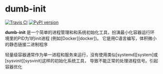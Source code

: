 dumb-init
========

[![Travis CI](https://travis-ci.org/Yelp/dumb-init.svg?branch=master)](https://travis-ci.org/Yelp/dumb-init/)
[![PyPI version](https://badge.fury.io/py/dumb-init.svg)](https://pypi.python.org/pypi/dumb-init)

**dumb-init** 是一个简单的进程管理和和系统初始化工具，扮演最小化容器运行环境里的PID为1的init进程  (例如[Docker][docker])。 
它是用C语言编写，体积微小的静态链接二进制程序

轻量级容器通常作为单一进程和服务来运行，没有使用类似[systemd][system]或[sysvinit][sysvinit]这样的初始化系统工具，
导致不能正常的处理进程信号。引起容器优化
